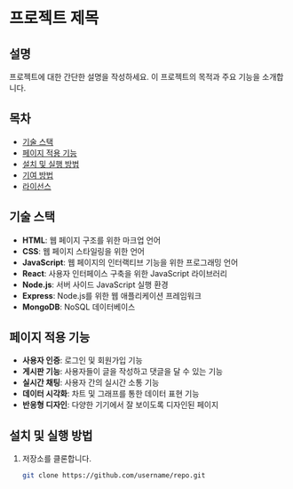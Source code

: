 # 프로젝트 제목

## 설명
프로젝트에 대한 간단한 설명을 작성하세요. 이 프로젝트의 목적과 주요 기능을 소개합니다.

## 목차
- [기술 스택](#기술-스택)
- [페이지 적용 기능](#페이지-적용-기능)
- [설치 및 실행 방법](#설치-및-실행-방법)
- [기여 방법](#기여-방법)
- [라이선스](#라이선스)

## 기술 스택
- **HTML**: 웹 페이지 구조를 위한 마크업 언어
- **CSS**: 웹 페이지 스타일링을 위한 언어
- **JavaScript**: 웹 페이지의 인터랙티브 기능을 위한 프로그래밍 언어
- **React**: 사용자 인터페이스 구축을 위한 JavaScript 라이브러리
- **Node.js**: 서버 사이드 JavaScript 실행 환경
- **Express**: Node.js를 위한 웹 애플리케이션 프레임워크
- **MongoDB**: NoSQL 데이터베이스

## 페이지 적용 기능
- **사용자 인증**: 로그인 및 회원가입 기능
- **게시판 기능**: 사용자들이 글을 작성하고 댓글을 달 수 있는 기능
- **실시간 채팅**: 사용자 간의 실시간 소통 기능
- **데이터 시각화**: 차트 및 그래프를 통한 데이터 표현 기능
- **반응형 디자인**: 다양한 기기에서 잘 보이도록 디자인된 페이지

## 설치 및 실행 방법
1. 저장소를 클론합니다.
   ```bash
   git clone https://github.com/username/repo.git
